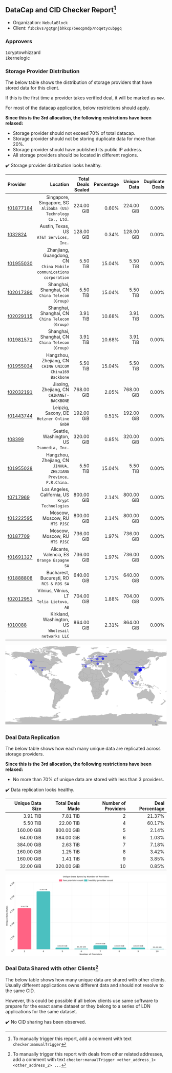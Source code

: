 ## DataCap and CID Checker Report[^1]
 - Organization: `NebulaBlock`
 - Client: `f1bckvs7gqtgnjbhkxp7beoqpmdp7noqetycubpgq`
### Approvers
`1`cryptowhizzard<br/>`1`kernelogic

### Storage Provider Distribution
The below table shows the distribution of storage providers that have stored data for this client.

If this is the first time a provider takes verified deal, it will be marked as `new`.

For most of the datacap application, below restrictions should apply.

**Since this is the 3rd allocation, the following restrictions have been relaxed:**
 - Storage provider should not exceed 70% of total datacap.
 - Storage provider should not be storing duplicate data for more than 20%.
 - Storage provider should have published its public IP address.
 - All storage providers should be located in different regions.

✔️ Storage provider distribution looks healthy.

| Provider                                              |                                                               Location | Total Deals Sealed | Percentage | Unique Data | Duplicate Deals |
| :---------------------------------------------------- | ---------------------------------------------------------------------: | -----------------: | ---------: | ----------: | --------------: |
| [f01877184](https://filfox.info/en/address/f01877184) |       Singapore, Singapore, SG<br/>`Alibaba (US) Technology Co., Ltd.` |         224.00 GiB |      0.60% |  224.00 GiB |           0.00% |
| [f032824](https://filfox.info/en/address/f032824)     |                            Austin, Texas, US<br/>`AT&T Services, Inc.` |         128.00 GiB |      0.34% |  128.00 GiB |           0.00% |
| [f01955030](https://filfox.info/en/address/f01955030) | Zhanjiang, Guangdong, CN<br/>`China Mobile communications corporation` |           5.50 TiB |     15.04% |    5.50 TiB |           0.00% |
| [f02017390](https://filfox.info/en/address/f02017390) |                     Shanghai, Shanghai, CN<br/>`China Telecom (Group)` |           5.50 TiB |     15.04% |    5.50 TiB |           0.00% |
| [f02029115](https://filfox.info/en/address/f02029115) |                     Shanghai, Shanghai, CN<br/>`China Telecom (Group)` |           3.91 TiB |     10.68% |    3.91 TiB |           0.00% |
| [f01981571](https://filfox.info/en/address/f01981571) |                     Shanghai, Shanghai, CN<br/>`China Telecom (Group)` |           3.91 TiB |     10.68% |    3.91 TiB |           0.00% |
| [f01955034](https://filfox.info/en/address/f01955034) |            Hangzhou, Zhejiang, CN<br/>`CHINA UNICOM China169 Backbone` |           5.50 TiB |     15.04% |    5.50 TiB |           0.00% |
| [f02032191](https://filfox.info/en/address/f02032191) |                          Jiaxing, Zhejiang, CN<br/>`CHINANET-BACKBONE` |         768.00 GiB |      2.05% |  768.00 GiB |           0.00% |
| [f01443744](https://filfox.info/en/address/f01443744) |                          Leipzig, Saxony, DE<br/>`Hetzner Online GmbH` |         192.00 GiB |      0.51% |  192.00 GiB |           0.00% |
| [f08399](https://filfox.info/en/address/f08399)       |                           Seattle, Washington, US<br/>`Isomedia, Inc.` |         320.00 GiB |      0.85% |  320.00 GiB |           0.00% |
| [f01955028](https://filfox.info/en/address/f01955028) |     Hangzhou, Zhejiang, CN<br/>`JINHUA, ZHEJIANG Province, P.R.China.` |           5.50 TiB |     15.04% |    5.50 TiB |           0.00% |
| [f0717969](https://filfox.info/en/address/f0717969)   |                   Los Angeles, California, US<br/>`Krypt Technologies` |         800.00 GiB |      2.14% |  800.00 GiB |           0.00% |
| [f01222595](https://filfox.info/en/address/f01222595) |                                      Moscow, Moscow, RU<br/>`MTS PJSC` |         800.00 GiB |      2.14% |  800.00 GiB |           0.00% |
| [f0187709](https://filfox.info/en/address/f0187709)   |                                      Moscow, Moscow, RU<br/>`MTS PJSC` |         736.00 GiB |      1.97% |  736.00 GiB |           0.00% |
| [f01691327](https://filfox.info/en/address/f01691327) |                         Alicante, Valencia, ES<br/>`Orange Espagne SA` |         736.00 GiB |      1.97% |  736.00 GiB |           0.00% |
| [f01888808](https://filfox.info/en/address/f01888808) |                            Bucharest, București, RO<br/>`RCS & RDS SA` |         640.00 GiB |      1.71% |  640.00 GiB |           0.00% |
| [f02012951](https://filfox.info/en/address/f02012951) |                           Vilnius, Vilnius, LT<br/>`Telia Lietuva, AB` |         704.00 GiB |      1.88% |  704.00 GiB |           0.00% |
| [f010088](https://filfox.info/en/address/f010088)     |                  Kirkland, Washington, US<br/>`Wholesail networks LLC` |         864.00 GiB |      2.31% |  864.00 GiB |           0.00% |

<img src="https://raw.githubusercontent.com/data-preservation-programs/filplus-checker-assets/main/filecoin-project/filecoin-plus-large-datasets/issues/1533/1679830972426.png"/>

### Deal Data Replication
The below table shows how each many unique data are replicated across storage providers.


**Since this is the 3rd allocation, the following restrictions have been relaxed:**
- No more than 70% of unique data are stored with less than 3 providers.

✔️ Data replication looks healthy.

| Unique Data Size | Total Deals Made | Number of Providers | Deal Percentage |
| ---------------: | ---------------: | ------------------: | --------------: |
|         3.91 TiB |         7.81 TiB |                   2 |          21.37% |
|         5.50 TiB |        22.00 TiB |                   4 |          60.17% |
|       160.00 GiB |       800.00 GiB |                   5 |           2.14% |
|        64.00 GiB |       384.00 GiB |                   6 |           1.03% |
|       384.00 GiB |         2.63 TiB |                   7 |           7.18% |
|       160.00 GiB |         1.25 TiB |                   8 |           3.42% |
|       160.00 GiB |         1.41 TiB |                   9 |           3.85% |
|        32.00 GiB |       320.00 GiB |                  10 |           0.85% |

<img src="https://raw.githubusercontent.com/data-preservation-programs/filplus-checker-assets/main/filecoin-project/filecoin-plus-large-datasets/issues/1533/1679830973490.png"/>

### Deal Data Shared with other Clients[^3]
The below table shows how many unique data are shared with other clients.
Usually different applications owns different data and should not resolve to the same CID.

However, this could be possible if all below clients use same software to prepare for the exact same dataset or they belong to a series of LDN applications for the same dataset.

✔️ No CID sharing has been observed.

[^1]: To manually trigger this report, add a comment with text `checker:manualTrigger`

[^2]: Deals from those addresses are combined into this report as they are specified with `checker:manualTrigger`

[^3]: To manually trigger this report with deals from other related addresses, add a comment with text `checker:manualTrigger <other_address_1> <other_address_2> ...`
